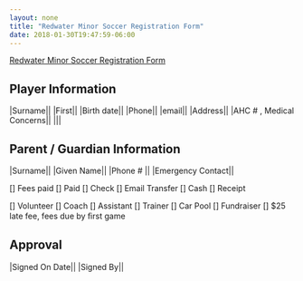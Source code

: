 ```yaml
---
layout: none
title: "Redwater Minor Soccer Registration Form"
date: 2018-01-30T19:47:59-06:00
---
```


[Redwater Minor Soccer Registration Form][gform]

## Player Information

|Surname||
|First||
|Birth date||
|Phone||
|email||
|Address||
|AHC # , Medical Concerns||
|||

## Parent / Guardian Information

|Surname||
|Given Name||
|Phone # ||
|Emergency Contact||

[] Fees paid
[] Paid
[] Check
[] Email Transfer
[] Cash
[] Receipt


[] Volunteer
[] Coach
[] Assistant
[] Trainer
[] Car Pool
[] Fundraiser
[] $25 late fee, fees due by ﬁrst game

## Approval
|Signed On Date||
|Signed By||

[gform]: https://goo.gl/forms/NLfy1wy38AtFTVk03
